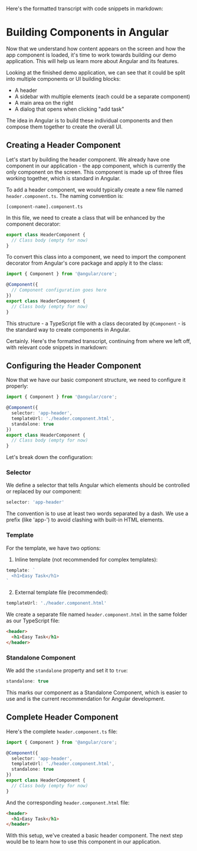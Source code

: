 Here's the formatted transcript with code snippets in markdown:

# Building Components in Angular

Now that we understand how content appears on the screen and how the app component is loaded, it's time to work towards building our demo application. This will help us learn more about Angular and its features.

Looking at the finished demo application, we can see that it could be split into multiple components or UI building blocks:

- A header
- A sidebar with multiple elements (each could be a separate component)
- A main area on the right
- A dialog that opens when clicking "add task"

The idea in Angular is to build these individual components and then compose them together to create the overall UI.

## Creating a Header Component

Let's start by building the header component. We already have one component in our application - the app component, which is currently the only component on the screen. This component is made up of three files working together, which is standard in Angular.

To add a header component, we would typically create a new file named `header.component.ts`. The naming convention is:

```
[component-name].component.ts
```

In this file, we need to create a class that will be enhanced by the component decorator:

```typescript
export class HeaderComponent {
  // Class body (empty for now)
}
```

To convert this class into a component, we need to import the component decorator from Angular's core package and apply it to the class:

```typescript
import { Component } from '@angular/core';

@Component({
  // Component configuration goes here
})
export class HeaderComponent {
  // Class body (empty for now)
}
```

This structure - a TypeScript file with a class decorated by `@Component` - is the standard way to create components in Angular.

Certainly. Here's the formatted transcript, continuing from where we left off, with relevant code snippets in markdown:

## Configuring the Header Component

Now that we have our basic component structure, we need to configure it properly:

```typescript
import { Component } from '@angular/core';

@Component({
  selector: 'app-header',
  templateUrl: './header.component.html',
  standalone: true
})
export class HeaderComponent {
  // Class body (empty for now)
}
```

Let's break down the configuration:

### Selector

We define a selector that tells Angular which elements should be controlled or replaced by our component:

```typescript
selector: 'app-header'
```

The convention is to use at least two words separated by a dash. We use a prefix (like 'app-') to avoid clashing with built-in HTML elements.

### Template

For the template, we have two options:

1. Inline template (not recommended for complex templates):

```typescript
template: `
  <h1>Easy Task</h1>
`
```

2. External template file (recommended):

```typescript
templateUrl: './header.component.html'
```

We create a separate file named `header.component.html` in the same folder as our TypeScript file:

```html
<header>
  <h1>Easy Task</h1>
</header>
```

### Standalone Component

We add the `standalone` property and set it to `true`:

```typescript
standalone: true
```

This marks our component as a Standalone Component, which is easier to use and is the current recommendation for Angular development.

## Complete Header Component

Here's the complete `header.component.ts` file:

```typescript
import { Component } from '@angular/core';

@Component({
  selector: 'app-header',
  templateUrl: './header.component.html',
  standalone: true
})
export class HeaderComponent {
  // Class body (empty for now)
}
```

And the corresponding `header.component.html` file:

```html
<header>
  <h1>Easy Task</h1>
</header>
```

With this setup, we've created a basic header component. The next step would be to learn how to use this component in our application.